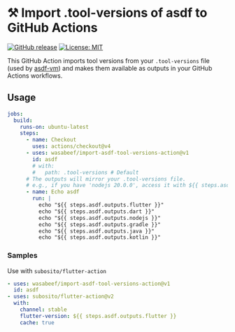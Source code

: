 # ⚒️ Import .tool-versions of asdf to GitHub Actions

[![GitHub release](https://img.shields.io/github/release/wasabeef/import-asdf-tool-versions-action.svg)](https://github.com/wasabeef/import-asdf-tool-versions-action/releases)
[![License: MIT](https://img.shields.io/badge/License-MIT-yellow.svg)](https://opensource.org/licenses/MIT)

This GitHub Action imports tool versions from your `.tool-versions` file (used by [asdf-vm](https://asdf-vm.com/)) and makes them available as outputs in your GitHub Actions workflows.

## Usage

```yaml
jobs:
  build:
    runs-on: ubuntu-latest
    steps:
      - name: Checkout
        uses: actions/checkout@v4
      - uses: wasabeef/import-asdf-tool-versions-action@v1
        id: asdf
        # with:
        #   path: .tool-versions # Default
      # The outputs will mirror your .tool-versions file.
      # e.g., if you have 'nodejs 20.0.0', access it with ${{ steps.asdf.outputs.nodejs }}
      - name: Echo asdf
        run: |
          echo "${{ steps.asdf.outputs.flutter }}"
          echo "${{ steps.asdf.outputs.dart }}"
          echo "${{ steps.asdf.outputs.nodejs }}"
          echo "${{ steps.asdf.outputs.gradle }}"
          echo "${{ steps.asdf.outputs.java }}"
          echo "${{ steps.asdf.outputs.kotlin }}"
```

### Samples

Use with `subosito/flutter-action`

```yaml
- uses: wasabeef/import-asdf-tool-versions-action@v1
  id: asdf
- uses: subosito/flutter-action@v2
  with:
    channel: stable
    flutter-version: ${{ steps.asdf.outputs.flutter }}
    cache: true
```
